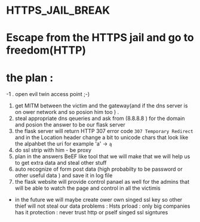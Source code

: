 # HTTPS_JAIL_BREAK
# Escape from the HTTPS jail and go to freedom(HTTP) 
# the plan : 
  -1 . open evil twin access point ;-)
  1. get MITM between the victim and the gateway(and if the dns server is on ower network and so posion him too ) .
  2. steal appropriate dns qeueries and ask from (8.8.8.8 ) for the domain and posion the answer to be our flask server 
  3. the flask server will return HTTP 307 error code `307 Temporary Redirect` and in the Location header change a bit to unicode chars that look                 like the alpahbet the uri for example 'a' -> `ą` 
  4. do ssl strip with him - be proxy 
  5. plan in the answers BeEF like tool that we will make that we  will help us to get extra data and steal other stuff 
  6. auto recognize of form post data (high probabilty to be password or other useful data ) and save it in log file 
  7. the flask website will provide control panael as well for the admins that will be able to watch the page and control in all the victimis 
 
 * in the future we will maybe  create ower own singed ssl key so other thief will not steal our data 
  problems : 
    Hsts prload : only big companies has it 
  protection : 
    never trust http or pself singed ssl signtures 
